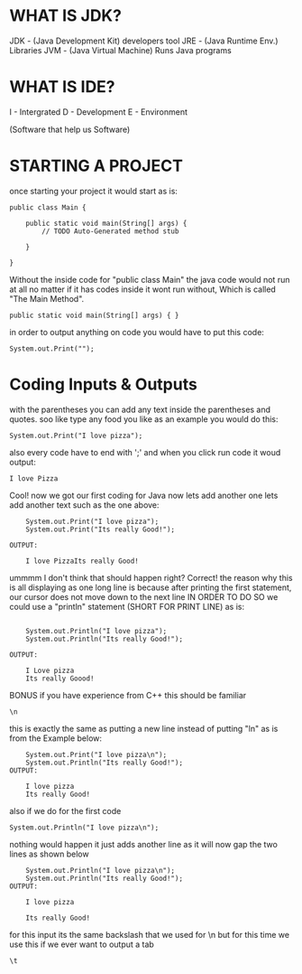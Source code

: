 WHAT IS JDK?
===============
JDK - (Java Development Kit) developers tool
	JRE - (Java Runtime Env.) Libraries
		JVM - (Java Virtual Machine) Runs Java programs 

WHAT IS IDE?
===============
I - Intergrated
D - Development
E - Environment

(Software that help us Software)


STARTING A PROJECT
=====================
once starting your project it would start as is:

```
public class Main {

	public static void main(String[] args) {
		// TODO Auto-Generated method stub

	}

}
```

Without the inside code for "public class Main" the java code would not run at all no matter if it has codes inside it wont run without, Which is called 
"The Main Method".

	public static void main(String[] args) { }

in order to output anything on code you would have to put this code:

	System.out.Print("");


Coding Inputs & Outputs
==========================

with the parentheses you can add any text inside the parentheses and quotes.
soo like type any food you like as an example you would do this:

	System.out.Print("I love pizza");

also every code have to end with ';'
and when you click run code
it woud output:

	I love Pizza

Cool!
now we got our first coding for Java
now lets add another one
lets
add another text such as the one above:

```
	System.out.Print("I love pizza");
	System.out.Print("Its really Good!");

OUTPUT:

	I love PizzaIts really Good!
```

ummmm
I don't think that should happen right?
Correct!
the reason why this is all displaying as one long line is because after printing the first statement, our cursor does not move down to the next line
IN ORDER TO DO SO
we could use a "println" statement (SHORT FOR PRINT LINE) as is:

```

	System.out.Println("I love pizza");
	System.out.Println("Its really Good!");

OUTPUT:
	
	I Love pizza
	Its really Goood!
```
BONUS
if you have experience from C++ this should be familiar
```
\n
```
this is exactly the same as putting a new line instead of putting "ln" as is from the Example below:

```
	System.out.Print("I love pizza\n");
	System.out.Println("Its really Good!");
OUTPUT:

	I love pizza
	Its really Good!

```

also if we do for the first code 

	System.out.Println("I love pizza\n");

nothing would happen it just adds another line as it will now gap the two lines
as shown below

```
	System.out.Println("I love pizza\n");
	System.out.Println("Its really Good!");
OUTPUT:

	I love pizza

	Its really Good!

```

for this input its the same backslash that we used for \n but for this time we use this if we ever want to output a tab 

```
\t
```

